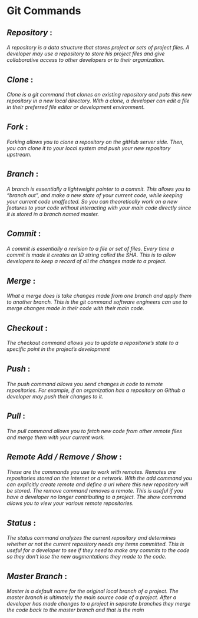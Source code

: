 # Git Commands

## ***Repository*** :
###### A repository is a data structure that stores project or sets of project files. A developer may use a repository to store his project files and give collaborative access to other developers or to their organization. 

## ***Clone*** :
###### Clone is a git command that clones an existing repository and puts this new repository in a new local directory. With a clone, a developer can edit a file in their preferred file editor or development environment. 

## ***Fork*** :
###### Forking allows you to clone a repository on the gitHub server side. Then, you can clone it to your local system and push your new repository upstream. 

## ***Branch*** :
###### A branch is essentially a lightweight pointer to a commit. This allows you to “branch out”, and make a new state of your current code, while keeping your current code unaffected. So you can theoretically work on a new features to your code without interacting with your main code directly since it is stored in a branch named master.

## ***Commit*** :
###### A commit is essentially a revision to a file or set of files. Every time a commit is made it creates an ID string called the SHA. This is to allow developers to keep a record of all the changes made to a project.

## ***Merge*** :
###### What a merge does is take changes made from one branch and apply them to another branch. This is the git command software engineers can use to merge changes made in their code with their main code. 

## ***Checkout*** :
###### The checkout command allows you to update a repositorie’s state to a specific point in the project’s development 

## ***Push*** :
###### The push command allows you send changes in code to remote repositories. For example, if an organization has a repository on Github a developer may push their changes to it.   

## ***Pull*** :
###### The pull command allows you to fetch new code from other remote files and merge them with your current work. 

## ***Remote Add / Remove / Show*** :
###### These are the commands you use to work with remotes. Remotes are repositories stored on the internet or a network. With the add command you can explicitly create remote and define a url where this new repository will be stored. The remove command removes a remote. This is useful if you have a developer no longer contributing to a project. The show command allows you to view your various remote repositories. 

## ***Status*** :
###### The status command analyzes the current repository and determines whether or not the current repository needs any items committed. This is useful for a developer to see if they need to make any commits to the code so they don’t lose the new augmentations they made to the code. 

## ***Master Branch*** :
###### Master is a default name for the original local branch of a project. The master branch is ultimately the main source code of a project. After a developer has made changes to a project in separate branches they merge the code back to the master branch and that is the main 
